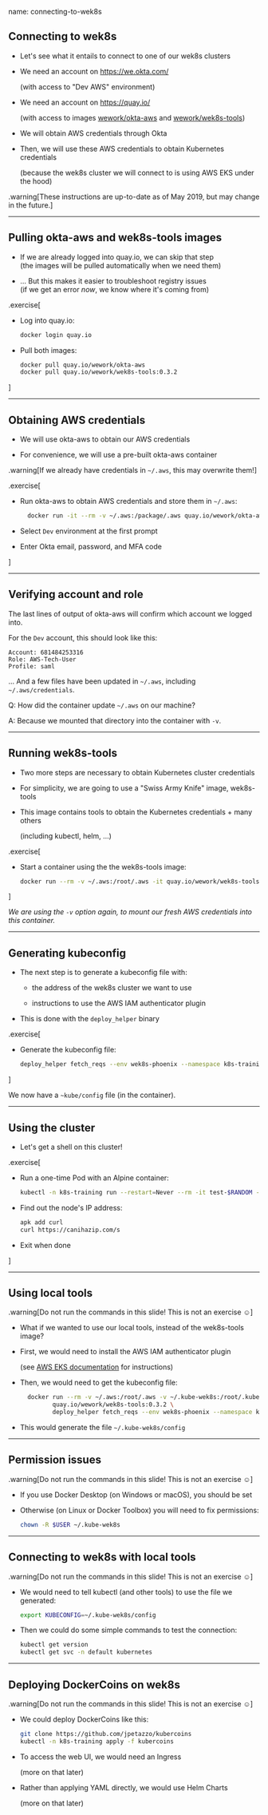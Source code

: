 name: connecting-to-wek8s

## Connecting to wek8s

- Let's see what it entails to connect to one of our wek8s clusters

- We need an account on https://we.okta.com/

  (with access to "Dev AWS" environment)

- We need an account on https://quay.io/

  (with access to images
  [wework/okta-aws](https://quay.io/repository/wework/okta-aws)
  and
  [wework/wek8s-tools](https://quay.io/repository/wework/wek8s-tools))

- We will obtain AWS credentials through Okta

- Then, we will use these AWS credentials to obtain Kubernetes credentials

  (because the wek8s cluster we will connect to is using AWS EKS under the hood)

.warning[These instructions are up-to-date as of May 2019, but may change in the future.]

---

## Pulling okta-aws and wek8s-tools images

- If we are already logged into quay.io, we can skip that step
  <br/>
  (the images will be pulled automatically when we need them)

- ... But this makes it easier to troubleshoot registry issues
  <br/>
  (if we get an error *now*, we know where it's coming from)

.exercise[

- Log into quay.io:
  ```bash
  docker login quay.io
  ```

- Pull both images:
  ```bash
  docker pull quay.io/wework/okta-aws
  docker pull quay.io/wework/wek8s-tools:0.3.2
  ```

]

---

## Obtaining AWS credentials

- We will use okta-aws to obtain our AWS credentials

- For convenience, we will use a pre-built okta-aws container

.warning[If we already have credentials in `~/.aws`, this may overwrite them!]

.exercise[

- Run okta-aws to obtain AWS credentials and store them in `~/.aws`:
  ```bash
    docker run -it --rm -v ~/.aws:/package/.aws quay.io/wework/okta-aws
  ```

- Select `Dev` environment at the first prompt

- Enter Okta email, password, and MFA code

]

---

## Verifying account and role

The last lines of output of okta-aws will confirm which account we logged into.

For the `Dev` account, this should look like this:

```
Account: 681484253316
Role: AWS-Tech-User
Profile: saml
```

... And a few files have been updated in `~/.aws`, including `~/.aws/credentials`.

Q: How did the container update `~/.aws` on our machine?

A: Because we mounted that directory into the container with `-v`.

---

## Running wek8s-tools

- Two more steps are necessary to obtain Kubernetes cluster credentials

- For simplicity, we are going to use a "Swiss Army Knife" image, wek8s-tools

- This image contains tools to obtain the Kubernetes credentials + many others

  (including kubectl, helm, ...)

.exercise[

- Start a container using the the wek8s-tools image:
  ```bash
  docker run --rm -v ~/.aws:/root/.aws -it quay.io/wework/wek8s-tools:0.3.2 sh
  ```

]

*We are using the `-v` option again, to mount our fresh AWS credentials into this container.*

---

## Generating kubeconfig

- The next step is to generate a kubeconfig file with:

  - the address of the wek8s cluster we want to use

  - instructions to use the AWS IAM authenticator plugin

- This is done with the `deploy_helper` binary

.exercise[

- Generate the kubeconfig file:
  ```bash
  deploy_helper fetch_reqs --env wek8s-phoenix --namespace k8s-training
  ```

]

We now have a `~kube/config` file (in the container).

---

## Using the cluster

- Let's get a shell on this cluster!

.exercise[

- Run a one-time Pod with an Alpine container:
  ```bash
  kubectl -n k8s-training run --restart=Never --rm -it test-$RANDOM --image=alpine
  ```

- Find out the node's IP address:
  ```bash
  apk add curl
  curl https://canihazip.com/s
  ```

- Exit when done

]

---

## Using local tools

.warning[Do not run the commands in this slide! This is not an exercise ☺]

- What if we wanted to use our local tools, instead of the wek8s-tools image?

- First, we would need to install the AWS IAM authenticator plugin

  (see [AWS EKS documentation](https://docs.aws.amazon.com/eks/latest/userguide/install-aws-iam-authenticator.html) for instructions)

- Then, we would need to get the kubeconfig file:
  ```bash
    docker run --rm -v ~/.aws:/root/.aws -v ~/.kube-wek8s:/root/.kube \
           quay.io/wework/wek8s-tools:0.3.2 \
           deploy_helper fetch_reqs --env wek8s-phoenix --namespace k8s-training
  ```

- This would generate the file `~/.kube-wek8s/config`

---

## Permission issues

.warning[Do not run the commands in this slide! This is not an exercise ☺]

- If you use Docker Desktop (on Windows or macOS), you should be set

- Otherwise (on Linux or Docker Toolbox) you will need to fix permissions:
  ```bash
  chown -R $USER ~/.kube-wek8s
  ```

---

## Connecting to wek8s with local tools

.warning[Do not run the commands in this slide! This is not an exercise ☺]

- We would need to tell kubectl (and other tools) to use the file we generated:
  ```bash
  export KUBECONFIG=~/.kube-wek8s/config
  ```

- Then we could do some simple commands to test the connection:
  ```bash
  kubectl get version
  kubectl get svc -n default kubernetes
  ```

---

## Deploying DockerCoins on wek8s

.warning[Do not run the commands in this slide! This is not an exercise ☺]

- We could deploy DockerCoins like this:
  ```bash
  git clone https://github.com/jpetazzo/kubercoins
  kubectl -n k8s-training apply -f kubercoins
  ```

- To access the web UI, we would need an Ingress

  (more on that later)

- Rather than applying YAML directly, we would use Helm Charts

  (more on that later)

